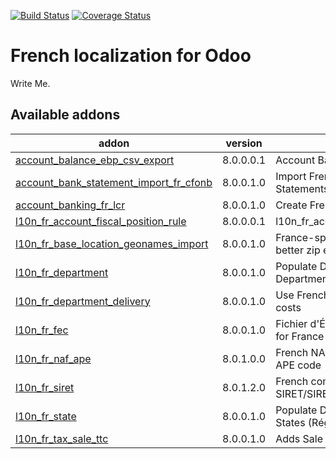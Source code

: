 [![Build Status](https://travis-ci.org/OCA/l10n-france.svg?branch=8.0)](https://travis-ci.org/OCA/l10n-france)
[![Coverage Status](https://coveralls.io/repos/OCA/l10n-france/badge.png?branch=8.0)](https://coveralls.io/r/OCA/l10n-france?branch=8.0)


French localization for Odoo
============================

Write Me. 

[//]: # (addons)
Available addons
----------------
addon | version | summary
--- | --- | ---
[account_balance_ebp_csv_export](account_balance_ebp_csv_export/) | 8.0.0.0.1 | Account Balance EBP CSV export
[account_bank_statement_import_fr_cfonb](account_bank_statement_import_fr_cfonb/) | 8.0.0.1.0 | Import French CFONB files as Bank Statements in Odoo
[account_banking_fr_lcr](account_banking_fr_lcr/) | 8.0.0.1.0 | Create French LCR CFONB files
[l10n_fr_account_fiscal_position_rule](l10n_fr_account_fiscal_position_rule/) | 8.0.0.0.1 | l10n_fr_account_fiscal_position_rule
[l10n_fr_base_location_geonames_import](l10n_fr_base_location_geonames_import/) | 8.0.0.1.0 | France-specific tuning for import of better zip entries from Geonames
[l10n_fr_department](l10n_fr_department/) | 8.0.0.1.0 | Populate Database with French Departments (Départements)
[l10n_fr_department_delivery](l10n_fr_department_delivery/) | 8.0.0.1.0 | Use French Departments in delivery costs
[l10n_fr_fec](l10n_fr_fec/) | 8.0.0.1.0 | Fichier d'Échange Informatisé (FEC) for France
[l10n_fr_naf_ape](l10n_fr_naf_ape/) | 8.0.1.0.0 | French NAF partner categories and APE code
[l10n_fr_siret](l10n_fr_siret/) | 8.0.1.2.0 | French company identity numbers SIRET/SIREN/NIC
[l10n_fr_state](l10n_fr_state/) | 8.0.0.1.0 | Populate Database with French States (Région)
[l10n_fr_tax_sale_ttc](l10n_fr_tax_sale_ttc/) | 8.0.0.1.0 | Adds Sale Tax TTC (all rates)

[//]: # (end addons)
